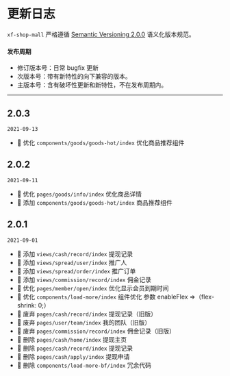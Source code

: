 # 更新日志

`xf-shop-mall` 严格遵循 [Semantic Versioning 2.0.0](http://semver.org/lang/zh-CN/) 语义化版本规范。

#### 发布周期

- 修订版本号：日常 bugfix 更新
- 次版本号：带有新特性的向下兼容的版本。
- 主版本号：含有破坏性更新和新特性，不在发布周期内。

---



## 2.0.3

`2021-09-13`

- 🐞 优化 `components/goods/goods-hot/index` 优化商品推荐组件



## 2.0.2

`2021-09-11`

- 🐞 优化 `pages/goods/info/index` 优化商品详情
- 🌟 添加 `components/goods/goods-hot/index` 商品推荐组件



## 2.0.1

`2021-09-01`

- 🌟 添加 `views/cash/record/index` 提现记录
- 🌟 添加 `views/spread/user/index` 推广人
- 🌟 添加 `views/spread/order/index` 推广订单
- 🌟 添加 `views/commission/record/index` 佣金记录
- 🐞 优化 `pages/member/open/index` 优化显示会员到期时间
- 🐞 优化 `components/load-more/index` 组件优化 参数 enableFlex =>（flex-shrink: 0;）
- 🐞 废弃 `pages/cash/record/index` 提现记录（旧版）
- 🐞 废弃 `pages/user/team/index` 我的团队（旧版）
- 🐞 废弃 `pages/commission/record/index` 佣金记录（旧版）
- 🐞 删除 `pages/cash/home/index` 提现主页
- 🐞 删除 `pages/cash/record/index` 提现记录
- 🐞 删除 `pages/cash/apply/index` 提现申请
- 🐞 删除 `components/load-more-bf/index` 冗余代码


